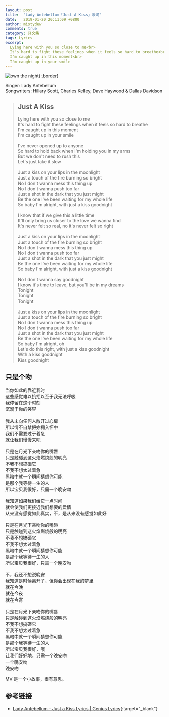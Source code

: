 ```yaml
---
layout: post
title:  "Lady Antebellum「Just A Kiss」歌词"
date:   2019-01-20 20:11:09 +0800
author: mistydew
comments: true
category: 译文集
tags: Lyrics
excerpt:
  Lying here with you so close to me<br>
  It's hard to fight these feelings when it feels so hard to breathe<br>
  I'm caught up in this moment<br>
  I'm caught up in your smile
---
```

![own the night](https://is2-ssl.mzstatic.com/image/thumb/Music123/v4/9b/01/10/9b01105e-4822-c47a-8c2f-f9ef49105f10/source/600x600bb.jpg){:.border}

Singer: Lady Antebellum<br>
Songwriters: Hillary Scott, Charles Kelley, Dave Haywood & Dallas Davidson

<blockquote class="original">
  <h2>Just A Kiss</h2>
  <p>
    Lying here with you so close to me<br>
    It's hard to fight these feelings when it feels so hard to breathe<br>
    I'm caught up in this moment<br>
    I'm caught up in your smile<br>
    <br>
    I've never opened up to anyone<br>
    So hard to hold back when I'm holding you in my arms<br>
    But we don't need to rush this<br>
    Let's just take it slow<br>
    <br>
    Just a kiss on your lips in the moonlight<br>
    Just a touch of the fire burning so bright<br>
    No I don't wanna mess this thing up<br>
    No I don't wanna push too far<br>
    Just a shot in the dark that you just might<br>
    Be the one I've been waiting for my whole life<br>
    So baby I'm alright, with just a kiss goodnight<br>
    <br>
    I know that if we give this a little time<br>
    It'll only bring us closer to the love we wanna find<br>
    It's never felt so real, no it's never felt so right<br>
    <br>
    Just a kiss on your lips in the moonlight<br>
    Just a touch of the fire burning so bright<br>
    No I don't wanna mess this thing up<br>
    No I don't wanna push too far<br>
    Just a shot in the dark that you just might<br>
    Be the one I've been waiting for my whole life<br>
    So baby I'm alright, with just a kiss goodnight<br>
    <br>
    No I don't wanna say goodnight<br>
    I know it's time to leave, but you'll be in my dreams<br>
    Tonight<br>
    Tonight<br>
    Tonight<br>
    <br>
    Just a kiss on your lips in the moonlight<br>
    Just a touch of the fire burning so bright<br>
    No I don't wanna mess this thing up<br>
    No I don't wanna push too far<br>
    Just a shot in the dark that you just might<br>
    Be the one I've been waiting for my whole life<br>
    So baby I'm alright, oh<br>
    Let's do this right, with just a kiss goodnight<br>
    With a kiss goodnight<br>
    Kiss goodnight
  </p>
</blockquote>

<div class="translation">
  <h2>只是个吻</h2>
  <p>
    当你如此的靠近我时<br>
    这些感觉难以抗拒以至于我无法呼吸<br>
    我停留在这个时刻<br>
    沉溺于你的笑容<br>
    <br>
    我从未向任何人敞开过心扉<br>
    所以情不自禁把妳拥入怀中<br>
    我们不需要过于着急<br>
    就让我们慢慢来吧<br>
    <br>
    只是在月光下亲吻你的嘴唇<br>
    只是触碰到这火焰燃烧般的明亮<br>
    不我不想搞砸它<br>
    不我不想太过着急<br>
    黑暗中就一个瞬间猜想你可能<br>
    是那个我等待一生的人<br>
    所以宝贝我很好，只需一个晚安吻<br>
    <br>
    我知道如果我们给它一点时间<br>
    就会使我们更接近我们想要的爱情<br>
    从来没有感觉如此真实，不，是从来没有感觉如此好<br>
    <br>
    只是在月光下亲吻你的嘴唇<br>
    只是触碰到这火焰燃烧般的明亮<br>
    不我不想搞砸它<br>
    不我不想太过着急<br>
    黑暗中就一个瞬间猜想你可能<br>
    是那个我等待一生的人<br>
    所以宝贝我很好，只需一个晚安吻<br>
    <br>
    不，我还不想说晚安<br>
    我知道是时候离开了，但你会出现在我的梦里<br>
    就在今晚<br>
    就在今夜<br>
    就在今宵<br>
    <br>
    只是在月光下亲吻你的嘴唇<br>
    只是触碰到这火焰燃烧般的明亮<br>
    不我不想搞砸它<br>
    不我不想太过着急<br>
    黑暗中就一个瞬间猜想你可能<br>
    是那个我等待一生的人<br>
    所以宝贝我很好，哦<br>
    让我们好好地，只需一个晚安吻<br>
    一个晚安吻<br>
    晚安吻
  </p>
</div>

MV 是一个小故事，很有意思。

## 参考链接

* [Lady Antebellum – Just a Kiss Lyrics \| Genius Lyrics](https://genius.com/Lady-antebellum-just-a-kiss-lyrics){:target="_blank"}
